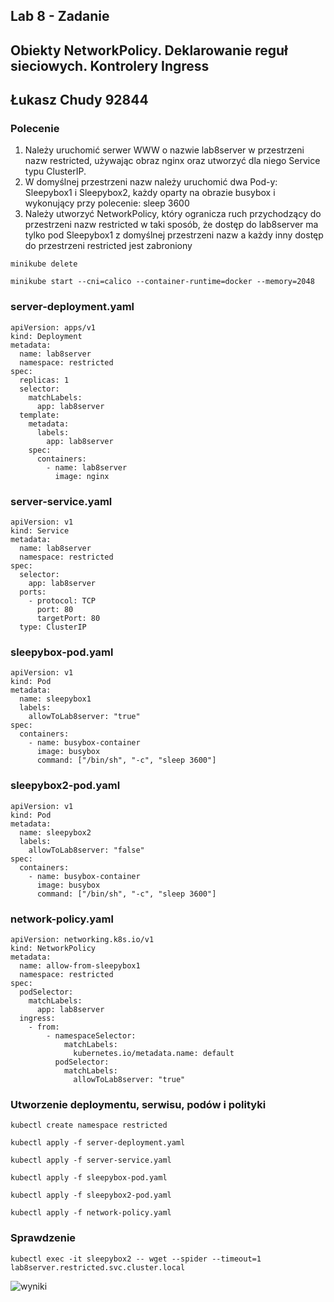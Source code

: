## Lab 8 - Zadanie

## Obiekty NetworkPolicy. Deklarowanie reguł sieciowych. Kontrolery Ingress

## Łukasz Chudy 92844

### Polecenie

1. Należy uruchomić serwer WWW o nazwie lab8server w przestrzeni nazw restricted,
używając obraz nginx oraz utworzyć dla niego Service typu ClusterIP.
2. W domyślnej przestrzeni nazw należy uruchomić dwa Pod-y: Sleepybox1 i Sleepybox2,
każdy oparty na obrazie busybox i wykonujący przy polecenie: sleep 3600
3. Należy utworzyć NetworkPolicy, który ogranicza ruch przychodzący do przestrzeni nazw
restricted w taki sposób, że dostęp do lab8server ma tylko pod Sleepybox1 z domyślnej
przestrzeni nazw a każdy inny dostęp do przestrzeni restricted jest zabroniony

```minikube delete```

```minikube start --cni=calico --container-runtime=docker --memory=2048```

### server-deployment.yaml

```
apiVersion: apps/v1
kind: Deployment
metadata:
  name: lab8server
  namespace: restricted
spec:
  replicas: 1
  selector:
    matchLabels:
      app: lab8server
  template:
    metadata:
      labels:
        app: lab8server
    spec:
      containers:
        - name: lab8server
          image: nginx
```

### server-service.yaml

```
apiVersion: v1
kind: Service
metadata:
  name: lab8server
  namespace: restricted
spec:
  selector:
    app: lab8server
  ports:
    - protocol: TCP
      port: 80
      targetPort: 80
  type: ClusterIP
```

### sleepybox-pod.yaml

```
apiVersion: v1
kind: Pod
metadata:
  name: sleepybox1
  labels:
    allowToLab8server: "true"
spec:
  containers:
    - name: busybox-container
      image: busybox
      command: ["/bin/sh", "-c", "sleep 3600"]
```

### sleepybox2-pod.yaml

```
apiVersion: v1
kind: Pod
metadata:
  name: sleepybox2
  labels:
    allowToLab8server: "false"
spec:
  containers:
    - name: busybox-container
      image: busybox
      command: ["/bin/sh", "-c", "sleep 3600"]
```

### network-policy.yaml

```
apiVersion: networking.k8s.io/v1
kind: NetworkPolicy
metadata:
  name: allow-from-sleepybox1
  namespace: restricted
spec:
  podSelector:
    matchLabels:
      app: lab8server
  ingress:
    - from:
        - namespaceSelector:
            matchLabels:
              kubernetes.io/metadata.name: default
          podSelector:
            matchLabels:
              allowToLab8server: "true"
```

### Utworzenie deploymentu, serwisu, podów i polityki

```kubectl create namespace restricted```

```kubectl apply -f server-deployment.yaml```

```kubectl apply -f server-service.yaml```

```kubectl apply -f sleepybox-pod.yaml```

```kubectl apply -f sleepybox2-pod.yaml```

```kubectl apply -f network-policy.yaml```

### Sprawdzenie

```kubectl exec -it sleepybox2 -- wget --spider --timeout=1 lab8server.restricted.svc.cluster.local```

![wyniki](wyniki.png)